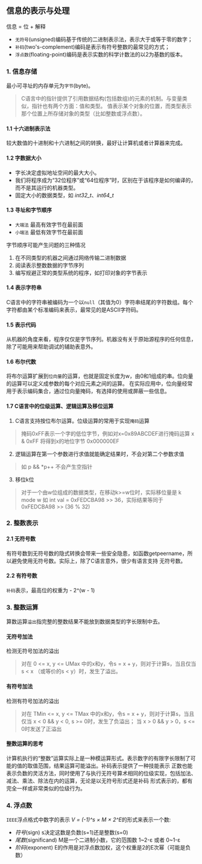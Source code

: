 ## 信息的表示与处理

信息 = 位 + 解释

- `无符号`(unsigned)编码基于传统的二进制表示法，表示大于或等于零的数字； 
- `补码`(two's-complement)编码是表示有符号整数的最常见的方式； 
- `浮点数`(floating-point)编码是表示实数的科学计数法的以2为基数的版本。

### 1. 信息存储
最小可寻址的内存单元为`字节`(byte)。

> C语言中的指针提供了引用数据结构(包括数组)的元素的机制。与变量类似，指针也有两个方面：值和类型。
> 值表示某个对象的位置，而类型表示那个位置上所存储对象的类型（比如整数或浮点数）。

#### 1.1 十六进制表示法
较大数值的十进制和十六进制之间的转换，最好让计算机或者计算器来完成。

#### 1.2 字数据大小
- 字长决定虚拟地址空间的最大大小。
- 我们将程序成为“32位程序”或“64位程序”时，区别在于该程序是如何编译的，而不是其运行的机器类型。
- 固定大小的数据类型，如 *int32_t*、*int64_t*

#### 1.3 寻址和字节顺序
- `大端法` 最高有效字节在最前面
- `小端法` 最低有效字节在最前面

字节顺序可能产生问题的三种情况
1. 在不同类型的机器之间通过网络传输二进制数据
2. 阅读表示整数数据的字节序列
3. 编写规避正常的类型系统的程序，如打印对象的字节表示

#### 1.4 表示字符串
C语言中的字符串被编码为一个以`null`（其值为0）字符串结尾的字符数组。每个字符都由某个标准编码来表示，最常见的是ASCII字符码。

#### 1.5 表示代码
从机器的角度来看，程序仅仅是字节序列。机器没有关于原始源程序的任何信息，除了可能用来帮助调试的辅助表意外。

#### 1.6 布尔代数
将布尔运算扩展到`位向量`的运算，也就是固定长度为w，由0和1组成的串。位向量的运算可以定义成参数的每个对应元素之间的运算。
在实际应用中，位向量经常用于表示编码集合，通过位向量掩码，有选择的使用或屏蔽一些信息。

#### 1.7 C语言中的位级运算、逻辑运算及移位运算
1. C语言支持按位布尔运算。位级运算的常用于实现`掩码`运算

> 掩码0xFF表示一个字的低位字节，例如对x=0x89ABCDEF进行掩码运算 x & 0xFF 将得到x的地位字节 0x000000EF

2. 逻辑运算在第一个参数进行求值就能确定结果时，不会对第二个参数求值

> 如 p && *p++ 不会产生空指针 

3. 移位k位

> 对于一个由w位组成的数据类型，在移动k>=w位时，实际移位量是 k mode w
> 如 int val = 0xFEDCBA98 >> 36，实际结果等同于 0xFEDCBA98 >> (36 % 32)

### 2. 整数表示

#### 2.1 无符号数
有符号数到无符号数的隐式转换会带来一些安全隐患，如函数getpeername，所以避免使用无符号数。实际上，除了C语言意外，很少有语言支持
无符号数。

#### 2.2 有符号数
`补码`表示，最高位的权重为 - 2^(w - 1)

### 3. 整数运算
算数运算`溢出`指完整的整数结果不能放到数据类型的字长限制中去。

#### 无符号加法
检测无符号加法的溢出
> 对在 0 <= x, y <= UMax 中的x和y，令s = x + y，则对于计算s，当且仅当 s < x （或等价的s < y）时，发生了溢出。

#### 有符号加法
检测有符号加法的溢出
> 对在 TMin <= x, y <= TMax 中的x和y，令s = x + y，则对于计算s，当且仅当 x < 0 && y < 0, s >= 0时，发生了负溢出；
> 当 x > 0 && y > 0，s <= 0时发送了正溢出

#### 整数运算的思考
计算机执行的“整数”运算实际上是一种模运算形式。表示数字的有限字长限制了可能的值的取值范围，结果运算可能溢出。补码表示提供了一种技能表示
正数也能表示负数的灵活方法，同时使用了与执行无符号算术相同的位级实现，包括加法、减法、乘法、除法在内的运算，无论是以无符号形式还是补码
形式表示的，都有完全一样或非常类似的位级行为。

### 4. 浮点数
`IEEE`浮点格式中数字的表示 *V = (-1)^s × M × 2^E*的形式来表示一个数:
- *符号*(sign) s决定这数是负数(s=1)还是整数(s=0)
- *尾数*(significand) M是一个二进制小数，它的范围数 1~2-ε 或者 0~1-ε
- *阶码*(exponent) E的作用是对浮点数加权，这个权重是2的E次幂（可能是负数）
